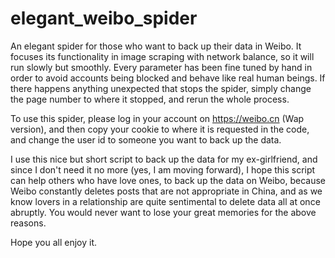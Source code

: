 # elegant_weibo_spider
An elegant spider for those who want to back up their data in Weibo. It focuses its functionality in image scraping with network balance, so it will run slowly but smoothly. Every parameter has been fine tuned by hand in order to avoid accounts being blocked and behave like real human beings. If there happens anything unexpected that stops the spider, simply change the page number to where it stopped, and rerun the whole process.

To use this spider, please log in your account on https://weibo.cn (Wap version), and then copy your cookie to where it is requested in the code, and change the user id to someone you want to back up the data.

I use this nice but short script to back up the data for my ex-girlfriend, and since I don't need it no more (yes, I am moving forward), I hope this script can help others who have love ones, to back up the data on Weibo, because Weibo constantly deletes posts that are not appropriate in China, and as we know lovers in a relationship are quite sentimental to delete data all at once abruptly. You would never want to lose your great memories for the above reasons.

Hope you all enjoy it.
